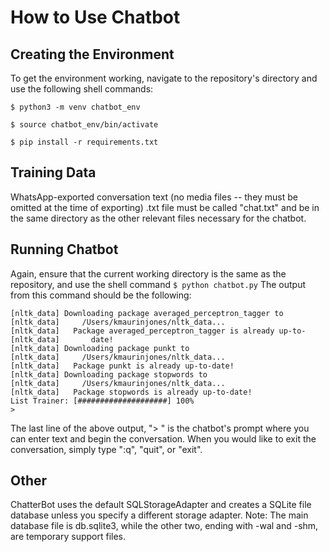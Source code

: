 # How to Use Chatbot

## Creating the Environment

To get the environment working, navigate to the repository's directory and use the following shell commands:

`$ python3 -m venv chatbot_env`

`$ source chatbot_env/bin/activate`

`$ pip install -r requirements.txt`

## Training Data

WhatsApp-exported conversation text (no media files -- they must be omitted at the time of exporting) .txt file must be called "chat.txt" and be in the same directory as the other relevant files necessary for the chatbot.

## Running Chatbot

Again, ensure that the current working directory is the same as the repository, and use the shell command `$ python chatbot.py` The output from this command should be the following:

```
[nltk_data] Downloading package averaged_perceptron_tagger to
[nltk_data]     /Users/kmaurinjones/nltk_data...
[nltk_data]   Package averaged_perceptron_tagger is already up-to-
[nltk_data]       date!
[nltk_data] Downloading package punkt to
[nltk_data]     /Users/kmaurinjones/nltk_data...
[nltk_data]   Package punkt is already up-to-date!
[nltk_data] Downloading package stopwords to
[nltk_data]     /Users/kmaurinjones/nltk_data...
[nltk_data]   Package stopwords is already up-to-date!
List Trainer: [####################] 100%
> 
```

The last line of the above output, "> " is the chatbot's prompt where you can enter text and begin the conversation. When you would like to exit the conversation, simply type ":q", "quit", or "exit".

## Other

ChatterBot uses the default SQLStorageAdapter and creates a SQLite file database unless you specify a different storage adapter. Note: The main database file is db.sqlite3, while the other two, ending with -wal and -shm, are temporary support files.